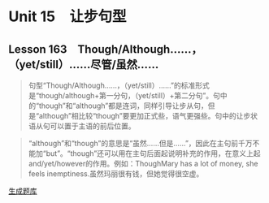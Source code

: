 ﻿ # Unit 15　让步句型
 ## Lesson 163　Though/Although……，（yet/still）……尽管/虽然……
 
> 句型“Though/Although……，（yet/still）……”的标准形式是“though/although+第一分句，（yet/still）+第二分句”。句中的“though”和“although”都是连词，同样引导让步从句，但是“although”相比较“though”要更加正式些，语气更强些。句中的让步状语从句可以置于主语的前后位置。

> “although”和“though”的意思是“虽然……但是……”，因此在主句前千万不能加“but”。“though”还可以用在主句后面起说明补充的作用，在意义上起and/yet/however的作用。例如：ThoughMary has a lot of money, she feels inemptiness.虽然玛丽很有钱，但她觉得很空虚。


 [生成题库](./question/f163.json)